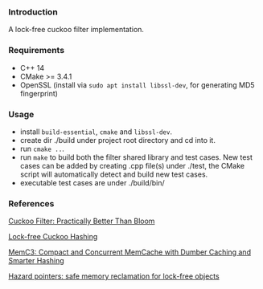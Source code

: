 ### Introduction

A lock-free cuckoo filter implementation.

### Requirements
* C++ 14
* CMake >= 3.4.1
* OpenSSL (install via `sudo apt install libssl-dev`, for generating MD5 fingerprint)

### Usage
* install `build-essential`, `cmake` and `libssl-dev`.
* create dir ./build under project root directory and cd into it.
* run `cmake ..`.
* run `make` to build both the filter shared library and test cases. New test cases can be added by creating .cpp file(s) under ./test, the CMake script will automatically detect and build new test cases.
* executable test cases are under ./build/bin/

### References
[Cuckoo Filter: Practically Better Than Bloom](https://www.cs.cmu.edu/~dga/papers/cuckoo-conext2014.pdf)

[Lock-free Cuckoo Hashing](https://ieeexplore.ieee.org/document/6888938)

[MemC3: Compact and Concurrent MemCache with Dumber Caching and Smarter Hashing](https://www.usenix.org/system/files/conference/nsdi13/nsdi13-final197.pdf)

[Hazard pointers: safe memory reclamation for lock-free objects](https://ieeexplore.ieee.org/document/1291819)
